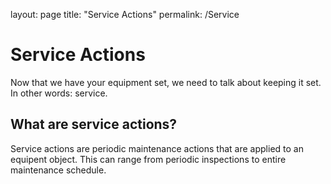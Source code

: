 layout: page
title: "Service Actions"
permalink: /Service 

# Service Actions
Now that we have your equipment set, we need to talk about keeping it set. In other words: service.

## What are service actions?
Service actions are periodic maintenance actions that are applied to an equipent object. This can range from periodic inspections to entire maintenance schedule.